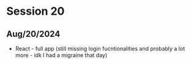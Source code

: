 # Session 20
## Aug/20/2024

- React - full app
 (still missing login fucntionalities and probably a lot more - idk I had a migraine that day)

